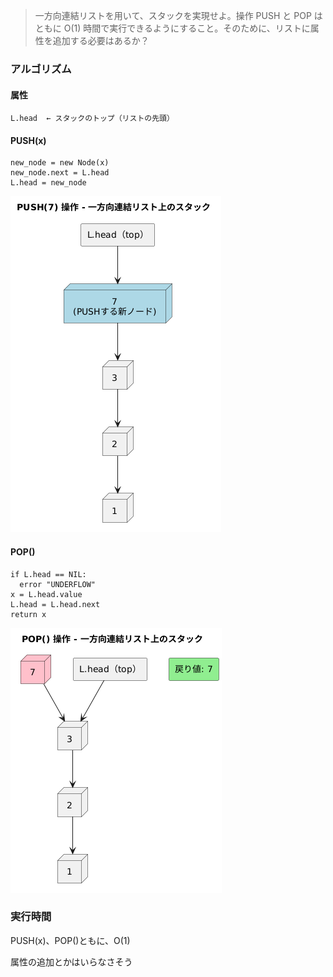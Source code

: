 <!--
<script type="text/javascript" async
  src="https://cdnjs.cloudflare.com/ajax/libs/mathjax/2.7.7/MathJax.js?config=TeX-MML-AM_CHTML">
</script>
-->

> 一方向連結リストを用いて、スタックを実現せよ。操作 PUSH と POP はともに O(1) 時間で実行できるようにすること。そのために、リストに属性を追加する必要はあるか？

### アルゴリズム

#### 属性
```
L.head  ← スタックのトップ（リストの先頭）
```

#### PUSH(x)
```
new_node = new Node(x)
new_node.next = L.head
L.head = new_node
```
![push](img/push.png)

#### POP()
```
if L.head == NIL:
  error "UNDERFLOW"
x = L.head.value
L.head = L.head.next
return x
```
![pop](img/pop.png)

### 実行時間
PUSH(x)、POP()ともに、O(1)

属性の追加とかはいらなさそう